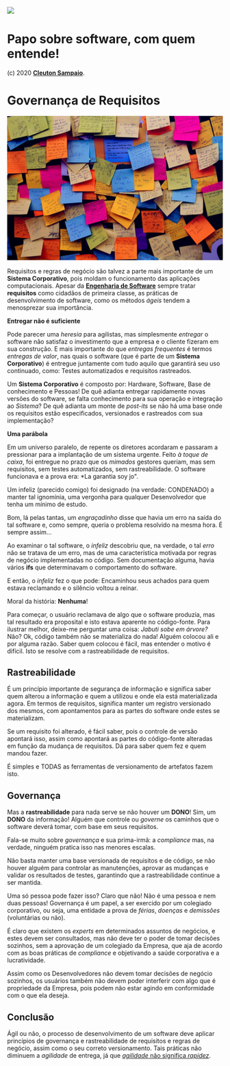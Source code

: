 ![](../falandosobre_software.png)

# Papo sobre software, com quem entende!

(c) 2020 [**Cleuton Sampaio**](https://github.com/cleuton).

# Governança de Requisitos

![](./postit.jpg)

Requisitos e regras de negócio são talvez a parte mais importante de um **Sistema Corporativo**, pois moldam o funcionamento das aplicações computacionais. Apesar da [**Engenharia de Software**](https://www.computer.org/education/bodies-of-knowledge/software-engineering) sempre tratar **requisitos** como cidadãos de primeira classe, as práticas de desenvolvimento de software, como os métodos *ágeis* tendem a menosprezar sua importância. 

**Entregar não é suficiente**

Pode parecer uma *heresia* para agilistas, mas simplesmente *entregar* o software não satisfaz o investimento que a empresa e o cliente fizeram em sua construção. E mais importante do que *entregas frequentes* é termos *entregas de valor*, nas quais o software (que é parte de um **Sistema Corporativo**) é entregue juntamente com tudo aquilo que garantirá seu uso continuado, como: Testes automatizados e requisitos rastreados.

Um **Sistema Corporativo** é composto por: Hardware, Software, Base de conhecimento e Pessoas! De quê adianta entregar rapidamente novas versões do software, se falta conhecimento para sua operação e integração ao *Sistema*? De quê adianta um monte de *post-its* se não há uma base onde os requisitos estão especificados, versionados e rastreados com sua implementação?

**Uma parábola**

Em um universo paralelo, de repente os diretores acordaram e passaram a pressionar para a implantação de um sistema urgente. Feito *à toque de caixa*, foi entregue no prazo que os *mimados* gestores queriam, mas sem requisitos, sem testes automatizados, sem rastreabilidade. O software funcionava e a prova era: *La garantia soy jo".

Um infeliz (parecido comigo) foi designado (na verdade: CONDENADO) a manter tal ignomínia, uma vergonha para qualquer Desenvolvedor que tenha um mínimo de estudo. 

Bom, lá pelas tantas, um *engraçadinho* disse que havia um erro na saída do tal software e, como sempre, queria o problema resolvido na mesma hora. É sempre assim... 

Ao examinar o tal software, o *infeliz* descobriu que, na verdade, o tal *erro* não se tratava de um erro, mas de uma característica motivada por regras de negócio implementadas no código. Sem documentação alguma, havia vários **ifs** que determinavam o comportamento do software. 

E então, o *infeliz* fez o que pode: Encaminhou seus achados para quem estava reclamando e o silêncio voltou a reinar. 

Moral da história: **Nenhuma**!

Para começar, o usuário reclamava de algo que o software produzia, mas tal resultado era proposital e isto estava aparente no código-fonte. Para ilustrar melhor, deixe-me perguntar uma coisa: *Jabuti sobe em árvore?* Não? Ok, código também não se materializa do nada! Alguém colocou ali e por alguma razão. Saber quem colocou é fácil, mas entender o motivo é difícil. Isto se resolve com a rastreabilidade de requisitos. 

## Rastreabilidade

É um princípio importante de segurança de informação e significa saber quem alterou a informação e quem a utilizou e onde ela está materializada agora. Em termos de requisitos, significa manter um registro versionado dos mesmos, com apontamentos para as partes do software onde estes se materializam. 

Se um requisito foi alterado, é fácil saber, pois o controle de versão apontará isso, assim como apontará as partes do código-fonte alteradas em função da mudança de requisitos. Dá para saber quem fez e quem mandou fazer. 

É simples e TODAS as ferramentas de versionamento de artefatos fazem isto.

## Governança

Mas a **rastreabilidade** para nada serve se não houver um **DONO**! Sim, um **DONO** da informação! Alguém que controle ou *governe* os caminhos que o software deverá tomar, com base em seus requisitos.

Fala-se muito sobre *governança* e sua prima-irmã: a *compliance* mas, na verdade, ninguém pratica isso nas menores escalas. 

Não basta manter uma base versionada de requisitos e de código, se não houver alguém para controlar as manutenções, aprovar as mudanças e validar os resultados de testes, garantindo que a rastreabilidade continue a ser mantida. 

Uma só pessoa pode fazer isso? Claro que não! Não é uma pessoa e nem duas pessoas! Governança é um papel, a ser exercido por um colegiado corporativo, ou seja, uma entidade a prova de *férias*, *doenças* e *demissões* (voluntárias ou não). 

É claro que existem os *experts* em determinados assuntos de negócios, e estes devem ser consultados, mas não deve ter o poder de tomar decisões sozinhos, sem a aprovação de um colegiado da Empresa, que aja de acordo com as boas práticas de *compliance* e objetivando a saúde corporativa e a lucratividade. 

Assim como os Desenvolvedores não devem tomar decisões de negócio sozinhos, os usuários também não devem poder interferir com algo que é propriedade da Empresa, pois podem não estar agindo em conformidade com o que ela deseja. 

## Conclusão

Ágil ou não, o processo de desenvolvimento de um software deve aplicar princípios de governança e rastreabilidade de requisitos e regras de negócio, assim como o seu correto versionamento. Tais práticas não diminuem a *agilidade* de entrega, já que [*agilidade* não significa *rapidez*](https://agileschool.com.br/ser-agil-nao-e-ser-rapido-e-ser-adaptativo/).



